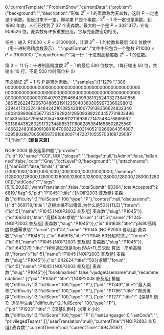 0,"currentTemplate":"ProblemShow","currentData":{"problem":{"background":"","description":"形如 $2^{P}-1$ 的素数称为麦森数，这时 $P$ 一定也是个素数。但反过来不一定，即如果 $P$ 是个素数，$2^{P}-1$ 不一定也是素数。到 1998 年底，人们已找到了 37 个麦森数。最大的一个是 $P=3021377$，它有 909526 位。麦森数有许多重要应用，它与完全数密切相关。

任务：输入 $P(1000<P<3100000)$，计算 $2^{P}-1$ 的位数和最后 $500$ 位数字（用十进制高精度数表示）
","inputFormat":"文件中只包含一个整数 $P(1000<P<3100000)$
","outputFormat":"第一行：十进制高精度数 $2^{P}-1$ 的位数。

第 $2\sim 11$ 行：十进制高精度数 $2^{P}-1$ 的最后 $500$ 位数字。（每行输出 $50$ 位，共输出 $10$ 行，不足 $500$ 位时高位补 $0$）

不必验证 $2^{P}-1$ 与 $P$ 是否为素数。
","samples":[["1279
","386
00000000000000000000000000000000000000000000000000
00000000000000000000000000000000000000000000000000
00000000000000104079321946643990819252403273640855
38615262247266704805319112350403608059673360298012
23944173232418484242161395428100779138356624832346
49081399066056773207629241295093892203457731833496
61583550472959420547689811211693677147548478866962
50138443826029173234888531116082853841658502825560
46662248318909188018470682222031405210266984354887
32958028878050869736186900714720710555703168729087
"]],"hint":"**【题目来源】**

NOIP 2003 普及组第四题","provider":{"uid":19,"name":"CCF_NOI","slogan":"","badge":null,"isAdmin":false,"isBanned":false,"color":"Gray","ccfLevel":0,"background":""},"attachments":[],"canEdit":false,"limits":{"time":[1000,1000,1000,1000,1000,1000,1000,1000,1000,1000],"memory":[128000,128000,128000,128000,128000,128000,128000,128000,128000,128000]},"stdCode":"","tags":[5,10,20,82],"wantsTranslation":false,"totalSubmit":88364,"totalAccepted":26819,"flag":5,"pid":"P1045","title":"[NOIP2003 普及组] 麦森数","difficulty":3,"fullScore":100,"type":"P"},"contest":null,"discussions":[{"id":669718,"title":"这根本挑不出错误,为什么是50分(TLE)","forum":{"id":51,"name":"P1045 [NOIP2003 普及组] 麦森数","slug":"P1045"}},{"id":663341,"title":"高精60pts求助","forum":{"id":51,"name":"P1045 [NOIP2003 普及组] 麦森数","slug":"P1045"}},{"id":661638,"title":"pts90高精度快速幂求助","forum":{"id":51,"name":"P1045 [NOIP2003 普及组] 麦森数","slug":"P1045"}},{"id":649918,"title":"P1045  60分超时求助","forum":{"id":51,"name":"P1045 [NOIP2003 普及组] 麦森数","slug":"P1045"}},{"id":643279,"title":"样例通过但是0pts(WA+TLE)求助 算法：简单高精度","forum":{"id":51,"name":"P1045 [NOIP2003 普及组] 麦森数","slug":"P1045"}},{"id":642624,"title":"50分求解","forum":{"id":51,"name":"P1045 [NOIP2003 普及组] 麦森数","slug":"P1045"}}],"bookmarked":false,"vjudgeUsername":null,"recommendations":[{"pid":"P1056","title":"[NOIP2008 普及组] 排座椅","difficulty":3,"fullScore":100,"type":"P"},{"pid":"P1249","title":"最大乘积","difficulty":3,"fullScore":100,"type":"P"},{"pid":"P1786","title":"帮贡排序","difficulty":3,"fullScore":100,"type":"P"},{"pid":"P1271","title":"【深基9.例1】选举学生会","difficulty":2,"fullScore":100,"type":"P"},{"pid":"P1923","title":"【深基9.例4】求第 k 小的数","difficulty":3,"fullScore":100,"type":"P"}],"lastLanguage":0,"lastCode":"","privilegedTeams":[],"userTranslation":null},"currentTitle":"[NOIP2003 普及组] 麦森数","currentTheme":null,"currentTime":1694781871